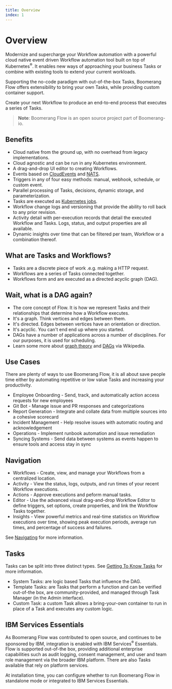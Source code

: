 ```yaml
---
title: Overview
index: 1
---
```


# Overview

Modernize and supercharge your Workflow automation with a powerful cloud native event driven Workflow automation tool built on top of Kubernetes<sup>®</sup>. It enables new ways of approaching your business Tasks or combine with existing tools to extend your current workloads.

Supporting the no-code paradigm with out-of-the-box Tasks, Boomerang Flow offers extensibility to bring your own Tasks, while providing custom container support. 

Create your next Workflow to produce an end-to-end process that executes a series of Tasks. 

> **Note**: Boomerang Flow is an open source project part of Boomerang-io.

## Benefits

* Cloud native from the ground up, with no overhead from legacy implementations.
* Cloud agnostic and can be run in any Kubernetes environment.
* A drag-and-drop UI editor to creating Workflows.
* Events based on [CloudEvents](https://cloudevents.io) and [NATS](https://nats.io).
* Triggers in any of four easy methods: manual, webhook, schedule, or custom event.
* Parallel processing of Tasks, decisions, dynamic storage, and parameterization. 
* Tasks are executed as [Kubernetes jobs](https://kubernetes.io/docs/concepts/workloads/controllers/job/).
* Workflow change logs and versioning that provide the ability to roll back to any prior revision.
* Activity detail with per-execution records that detail the executed Workflow and Tasks. Logs, status, and output properties are all available.
* Dynamic insights over time that can be filtered per team, Workflow or a combination thereof.

## What are Tasks and Workflows?

- Tasks are a discrete piece of work .e.g. making a HTTP request.
- Workflows are a series of Tasks connected together.
- Workflows form and are executed as a directed acyclic graph (DAG).

## Wait, what is a DAG again?

- The core concept of Flow. It is how we represent Tasks and their relationships that determine how a Workflow executes.
- It's a graph. Think vertices and edges between them.
- It's directed. Edges between vertices have an orientation or direction.
- It's acyclic. You can't end end up where you started. 
- DAGs have a number of applications across a number of disciplines. For our purposes, it is used for scheduling.
- Learn some more about [graph theory](https://en.wikipedia.org/wiki/Graph_theory) and [DAGs](https://en.wikipedia.org/wiki/Directed_acyclic_graph) via Wikipedia. 


## Use Cases

There are plenty of ways to use Boomerang Flow, it is all about save people time either by automating repetitive or low value Tasks and increasing your productivity.

* Employee Onboarding - Send, track, and automatically action access requests for new employees
* Git Bot - Manage issue and PR responses and categorizations
* Report Generation - Integrate and collate data from multiple sources into a cohesive scorecard
* Incident Management - Help resolve issues with automatic routing and acknowledgement
* Operations - Implement runbook automation and issue remediation 
* Syncing Systems - Send data between systems as events happen to ensure tools and access stay in sync

## Navigation

* Workflows - Create, view, and manage your Workflows from a centralized location. 
* Activity - View the status, logs, outputs, and run times of your recent Workflow executions.
* Actions - Approve executions and peform manual tasks.
* Editor - Use the advanced visual drag-and-drop Workflow Editor to define triggers, set options, create properties, and link the Workflow Tasks together.
* Insights - View powerful metrics and real-time statistics on Workflow executions over time, showing peak execution periods, average run times, and percentage of success and failures.

See [Navigating](/docs/boomerang-flow/introduction/navigating) for more information.

## Tasks

Tasks can be split into three distinct types. See [Getting To Know Tasks](/docs/boomerang-flow/getting-to-know/Tasks) for more information.

* System Tasks: are logic based Tasks that influence the DAG.
* Template Tasks: are Tasks that perform a function and can be verified out-of-the box, are community-provided, and managed through Task Manager (in the Admin interface).
* Custom Task: a custom Task allows a bring-your-own container to run in place of a Task and executes any custom logic.

## IBM Services Essentials

As Boomerang Flow was contributed to open source, and continues to be sponsored by IBM, integration is enabled with IBM Services<sup>®</sup> Essentials. Flow is supported out-of-the box, providing additional enterprise capabilities such as audit logging, consent management, and user and team role management via the broader IBM platform. There are also Tasks available that rely on platform services. 

At installation time, you can configure whether to run Boomerang Flow in standalone mode or integrated to IBM Services Essentials.
